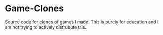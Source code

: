 # Game-Clones

Source code for clones of games I made. This is purely for education and I am not trying to actively distrubute this.
